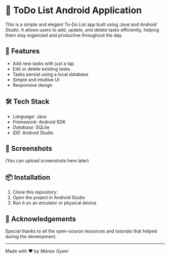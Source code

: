# 📝 ToDo List Android Application

This is a simple and elegant To-Do List app built using *Java* and *Android Studio*. It allows users to add, update, and delete tasks efficiently, helping them stay organized and productive throughout the day.

## 🚀 Features

- Add new tasks with just a tap
- Edit or delete existing tasks
- Tasks persist using a local database
- Simple and intuitive UI
- Responsive design

## 🛠️ Tech Stack

- *Language:* Java  
- *Framework:* Android SDK  
- *Database:* SQLite  
- *IDE:* Android Studio

## 📸 Screenshots

(You can upload screenshots here later)

## 📦 Installation

1. Clone this repository:
2. Open the project in Android Studio
3. Run it on an emulator or physical device

## 🙌 Acknowledgements

Special thanks to all the open-source resources and tutorials that helped during the development.

---

Made with ❤️ by *Manav Gyani*
